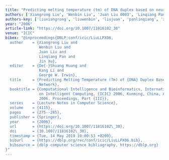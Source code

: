 ```yaml
---
title: "Predicting melting temperature (tm) of DNA duplex based on neural network"
authors: ['Xiangrong Liu', 'Wenbin Liu', 'Juan Liu 0003', 'Linqiang Pan', 'Jin Xu']
authors-key: ['liuxiangrong', 'liuwenbin', 'liujuan', 'panlinqiang', 'xujin']
year: "2006"
article-link: "https://doi.org/10.1007/11816102_30"
venue: "ICIC"
bibex: "@inproceedings{DBLP:conf/icic/LiuLLPX06,
  author    = {Xiangrong Liu and
               Wenbin Liu and
               Juan Liu and
               Linqiang Pan and
               Jin Xu},
  editor    = {De{-}Shuang Huang and
               Kang Li and
               George W. Irwin},
  title     = {Predicting Melting Temperature (Tm) of {DNA} Duplex Based on Neural
               Network},
  booktitle = {Computational Intelligence and Bioinformatics, International Conference
               on Intelligent Computing, {ICIC} 2006, Kunming, China, August 16-19,
               2006. Proceedings, Part {III}},
  series    = {Lecture Notes in Computer Science},
  volume    = {4115},
  pages     = {275--285},
  publisher = {Springer},
  year      = {2006},
  url       = {https://doi.org/10.1007/11816102\_30},
  doi       = {10.1007/11816102\_30},
  timestamp = {Tue, 14 May 2019 10:00:53 +0200},
  biburl    = {https://dblp.org/rec/conf/icic/LiuLLPX06.bib},
  bibsource = {dblp computer science bibliography, https://dblp.org}
}"
---
```

